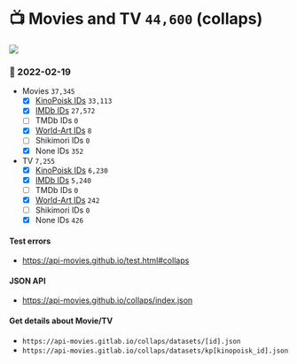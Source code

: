 # :tv: Movies and TV `44,600` (collaps)

<a href="https://API-Movies.github.io"><img src="https://API-Movies.github.io/banner.png?cache"></a>

### :date: 2022-02-19
- Movies `37,345`
  - [x] <a href="https://API-Movies.github.io/collaps/movie_kinopoisk_ids.json">KinoPoisk IDs</a> `33,113`
  - [x] <a href="https://API-Movies.github.io/collaps/movie_imdb_ids.json">IMDb IDs</a> `27,572`
  - [ ] TMDb IDs `0`
  - [x] <a href="https://API-Movies.github.io/collaps/movie_world_art_ids.json">World-Art IDs</a> `8`
  - [ ] Shikimori IDs `0`
  - [x] None IDs `352`
- TV `7,255`
  - [x] <a href="https://API-Movies.github.io/collaps/tv_kinopoisk_ids.json">KinoPoisk IDs</a> `6,230`
  - [x] <a href="https://API-Movies.github.io/collaps/tv_imdb_ids.json">IMDb IDs</a> `5,240`
  - [ ] TMDb IDs `0`
  - [x] <a href="https://API-Movies.github.io/collaps/tv_world_art_ids.json">World-Art IDs</a> `242`
  - [ ] Shikimori IDs `0`
  - [x] None IDs `426`
#### Test errors
- <a href='https://api-movies.github.io/test.html#collaps'>https://api-movies.github.io/test.html#collaps</a>
#### JSON API
- <a href='https://api-movies.github.io/collaps/index.json'>https://api-movies.github.io/collaps/index.json</a>
#### Get details about Movie/TV
- `https://api-movies.gitlab.io/collaps/datasets/[id].json`
- `https://api-movies.gitlab.io/collaps/datasets/kp[kinopoisk_id].json`
